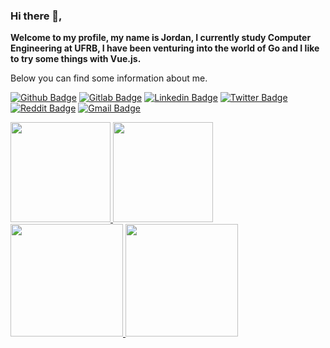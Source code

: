 ### Hi there 👋,
<div>
  <p>
     <b>Welcome to my profile, my name is Jordan, I currently study Computer Engineering at UFRB, I have been venturing into the world of Go and I like to try some things with Vue.js.</b>
  </p>
  <p>
    Below you can find some information about me.
  </p>
</div>

[![Github Badge](https://img.shields.io/badge/GitHub-100000?style=for-the-badge&logo=github&logoColor=white)](https://github.com/OliveiraJ)
[![Gitlab Badge](https://img.shields.io/badge/GitLab-330F63?style=for-the-badge&logo=gitlab&logoColor=white)](https://gitlab.com/OliveiraJordan)
[![Linkedin Badge](https://img.shields.io/badge/LinkedIn-0077B5?style=for-the-badge&logo=linkedin&logoColor=white)](www.linkedin.com/in/jordan-silva-oliveira-8b9306200)
[![Twitter Badge](https://img.shields.io/badge/Twitter-1DA1F2?style=for-the-badge&logo=twitter&logoColor=white)](https://twitter.com/JordanSOliveira)
[![Reddit Badge](	https://img.shields.io/badge/Reddit-FF4500?style=for-the-badge&logo=reddit&logoColor=white)](https://www.reddit.com/user/JoOliveira)
[![Gmail Badge](https://img.shields.io/badge/Gmail-D14836?style=for-the-badge&logo=gmail&logoColor=white)](jordansilva102@gmail.com)



<div>
  <div>
    <a href="https://github.com/anuraghazra/github-readme-stats">
       <img height=160em src="https://github-readme-stats.vercel.app/api?username=OliveiraJ&count_private=true&show_icons=true&theme=bear&hide_border=true&include_all_commits=true" />
      <img height=160em src="https://github-readme-streak-stats.herokuapp.com?user=OliveiraJ&theme=bear&hide_border=true&date_format=M%20j%5B%2C%20Y%5D" />
    </a>
  </div>
  <div>
  <a href="https://github.com/anuraghazra/github-readme-stats">
   <img  height=180em aling=center src="https://github-readme-stats.vercel.app/api/top-langs/?username=OliveiraJ&layout=compact&theme=bear&langs_count=10&hide_border=true" />
   <img  height=180em aling=center src="https://github-readme-stats.vercel.app/api/wakatime?username=OliveiraJ" />
  </a>
</div>
</div>

<!--
**OliveiraJ/OliveiraJ** is a ✨ _special_ ✨ repository because its `README.md` (this file) appears on your GitHub profile.

Here are some ideas to get you started:

- 🔭 I’m currently working on ...
- 🌱 I’m currently learning ...
- 👯 I’m looking to collaborate on ...
- 🤔 I’m looking for help with ...
- 💬 Ask me about ...
- 📫 How to reach me: ...
- 😄 Pronouns: ...
- ⚡ Fun fact: ...
-->
